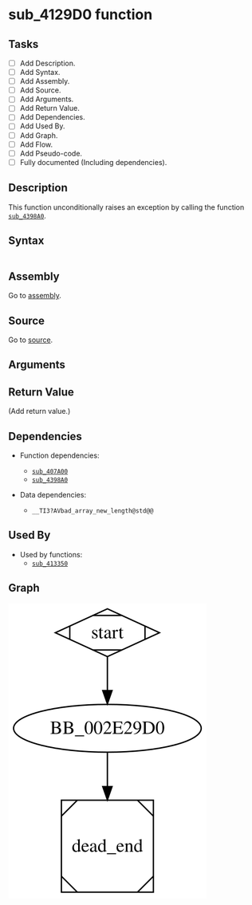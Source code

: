 # sub_4129D0 function

## Tasks

- [ ] Add Description.
- [ ] Add Syntax.
- [ ] Add Assembly.
- [ ] Add Source.
- [ ] Add Arguments.
- [ ] Add Return Value.
- [ ] Add Dependencies.
- [ ] Add Used By.
- [ ] Add Graph.
- [ ] Add Flow.
- [ ] Add Pseudo-code.
- [ ] Fully documented (Including dependencies).

## Description

This function unconditionally raises an exception by calling the function [`sub_4398A0`](sub_4398A0.md).

## Syntax

```c

```

## Assembly

Go to [assembly](../asm/sub_4129D0.asm).

## Source

Go to [source](../cc/sub_4129D0.cc).

## Arguments


## Return Value

(Add return value.)

## Dependencies

* Function dependencies:
  * [`sub_407A00`](sub_407A00.md)
  * [`sub_4398A0`](sub_4398A0.md)

* Data dependencies:
  * `__TI3?AVbad_array_new_length@std@@`

## Used By

* Used by functions:
  * [`sub_413350`](sub_413350.md)

## Graph

![sub_4129D0 Graph](../svg/sub_4129D0.svg "sub_4129D0 Graph")

